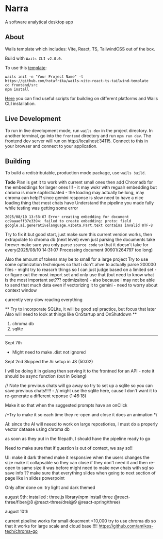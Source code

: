# Narra
A software analytical desktop app

## About

Wails template which includes: Vite, React, TS, TailwindCSS out of the box.

Build with `Wails CLI v2.0.0`.

To use this [template](https://wails.io/docs/community/templates):
```shell
wails init -n "Your Project Name" -t https://github.com/hotafrika/wails-vite-react-ts-tailwind-template
cd frontend/src
npm install
```

[Here](scripts) you can find useful scripts for building on different platforms and Wails CLI installation.

## Live Development

To run in live development mode, run `wails dev` in the project directory. In another terminal, go into the `frontend`
directory and run `npm run dev`. The frontend dev server will run on http://localhost:34115. Connect to this in your
browser and connect to your application.

## Building

To build a redistributable, production mode package, use `wails build`.



**Todo**
Plan is get it to work with current small ones then add Chromadb for the embeddings for larger ones !!!
    - it may wokr with regualr embedding but chroma is more sophisticated
    - the loading may actually be long, may chroma can help?!
since gemini response is slow need to have a nice loading thing that most chats have
Understand the pipeline you made fully
while testing was getting some error
```
2025/08/10 13:58:07 Error creating embedding for document cc9aaaeff37e3394: failed to create embedding: proto: field google.ai.generativelanguage.v1beta.Part.text contains invalid UTF-8
```

Try to fix it but good start, just make sure this current version works, then extrapolate to chroma db (next level)
even just parsing the documents take forever
make sure you only parse `source code` so that it doesn't take for every(2025/08/10 14:31:07 Processing document 90901/264797 too long)

Also the amount of tokens may be to small for a large project
Try to use some optimization techniques so that i don't ahve to actually parse 200000 files
    - might try to reascrh things so I can just judge based on a limited set
    - or figure out the most import set and only use that (but need to know what is the most important set??? optimizaiton)
    - also because i may not be able to send that much data even if vectorizing it to gemini
        - need to worry about context window

currently very slow reading everything

**
    Try to incorporate SQLite, it will be good sql practice, but focus that later
    Also will need to look at things like OnStartup and OnShutdown 
**

1) chroma db
2) sqlite





_____

Sept 7th
- Might need to make .dist not ignored

Sept 2nd
Skipped the Ai setup in JS (50:02)

I will be doing it in golang then serving it to the frontned for an API
    - note it should be async function (but in Golang)


// Note the previous chats will go away so try to set up a sqlite so you can save previous chats!!!!!
    - // might use the sqlite here, cause I don't want it to re-generate a different reponse (1:46:18)

Make it so that when the suggested prompts have an onClick

/*Try to make it so each time they re-open and close it does an animation */


AI:
since the AI will neeed to work on large repostiories, I must do a properly vector dataase using chroma db

as soon as they put in the filepath, I should have the pipeline ready to go

Need to make sure that if question is out of context, we say so!!

UI:
make it dark themed
make it responsive when the users changes the size
make it collapsable so they can close if they don't need it and then re-open to same size it was before
might need to make new chats with sql so save info ??
make sure that everything slides when going to next section of page like in slides powerpoint


Only after done on:
try light and dark themed



august 9th:
installed : three.js library(npm install three @react-three/fiber@8 @react-three/drei@9 @react-spring/three)


august 10th

current pipeline works for small doucment <10,000
try to use chroma db so that it works for large scale and cloud base  !!!!
https://github.com/amikos-tech/chroma-go



